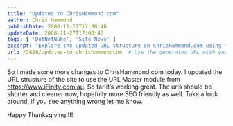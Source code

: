 ```yaml
---
title: "Updates to ChrisHammond.com"
author: Chris Hammond
publishDate: 2008-11-27T17:00:48
updateDate: 2008-11-27T17:00:48
tags: [ 'DotNetNuke', 'Site News' ]
excerpt: "Explore the updated URL structure on ChrisHammond.com using the URL Master module for shorter, cleaner, and more SEO-friendly URLs. Happy Thanksgiving!"
url: /2008/updates-to-chrishammondcom  # Use the generated URL with year
---
```

<p>So I made some more changes to ChrisHammond.com today. I updated the URL structure of the site to use the URL Master module from <a href="https://www.iFinity.com.au">https://www.iFinity.com.au</a>. So far it’s working great. The urls should be shorter and cleaner now, hopefully more SEO friendly as well. Take a look around, if you see anything wrong let me know.</p>  <p>Happy Thanksgiving!!!!</p>

